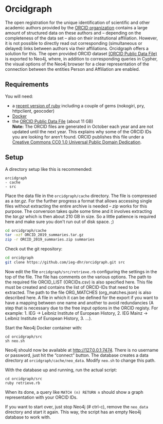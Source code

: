 # Orcidgraph

The open registration for the unique identification of scientific and other academic authors provided by the [ORCID organization](https://orcid.org) contains a large amount of structured data on these authors and – depending on the completeness of the data set – also on their institutional affiliation. However, it is not possible to directly read out corresponding (simultaneous or delayed) links between authors via their affiliations. Orcidgraph offers a solution for this. The open provided ORCID dataset [(ORCID Public Data File)](https://support.orcid.org/hc/en-us/articles/360006897394-How-do-I-get-the-public-data-file-) is exported to Neo4j, where, in addition to corresponding queries in Cypher, the visual options of the Neo4j browser for a clear representation of the connection between the entities Person and Affiliation are enabled.

## Requirements

You will need: 
* a [recent version of ruby](https://www.ruby-lang.org/en/downloads/branches/) including a couple of gems (nokogiri, pry, httpclient, geocoder)
* [Docker](https://www.docker.com/)
* the [ORCID Public Data File](https://support.orcid.org/hc/en-us/articles/360006897394-How-do-I-get-the-public-data-file-) (about 11 GB)  
    **Note:** The ORCID files are generated in October each year and are not updated
until the next year. This explains why some of the ORCID IDs you are looking for
aren’t found. ORCID publishes this file under a [Creative Commons CC0 1.0 Universal Public Domain Dedication](https://creativecommons.org/publicdomain/zero/1.0/).

## Setup

A directory setup like this is recommended:

~~~
orcidgraph
- cache
- src
~~~

Place the data file in the `orcidgraph/cache` directory.
The file is compressed as a *tar.gz*. For the further progress a format that allows accessing single files without extracting the entire archive is needed – *zip* works for this purpose. The conversion takes quite some time and it involves extracting the *tar.gz* which is then about 210 GB in size. So a little patience is required here and make sure you don't run out of disk space. ;)

~~~bash
cd orcidgraph/cache
tar -xzf ORCID_2019_summaries.tar.gz
zip -r ORCID_2019_summaries.zip summaries
~~~

Check out the git repository:

~~~bash
cd orcidgraph
git clone https://github.com/ieg-dhr/orcidgraph.git src
~~~

Now edit the file `orcidgraph/src/retrieve.rb` configuring the settings in the top of the file. The file has comments on the various options.
The path to the required file ORCID_LIST (ORCIDs.csv) is also specified here. This file must be created and contains the list of ORCID-IDs that need to be extracted. 
The path to the file ORG_MATCHES (org_matches.json) is also described here. A file in which it can be defined for the export if you want to have a mapping between one name and another to avoid redundancies (A step that is necessary due to the free input options in the ORCID registy. For example: 1. IEG -> Leibniz Institute of European History, 2. IEG Mainz -> Leibniz Institute of European History, 3. …).

Start the Neo4j Docker container with:

~~~
cd orcidgraph/src
sh neo.sh
~~~

Neo4j should now be available at http://127.0.0.1:7474. There is no username or
password, just hit the “connect” button. The database creates a data directory at
`orcidgraph/cache/neo_data`. Modify `neo.sh` to change this path.

With the database up and running, run the actual script:

~~~
cd orcidgraph/src
ruby retrieve.rb
~~~

When its done, a query like `MATCH (n) RETURN n` should show a graph
representation with your ORCID IDs.

If you want to start over, just stop Neo4j (# ctrl-c), remove the `neo_data` directory and
start it again. This way, the script has an empty Neo4j database to work with.
